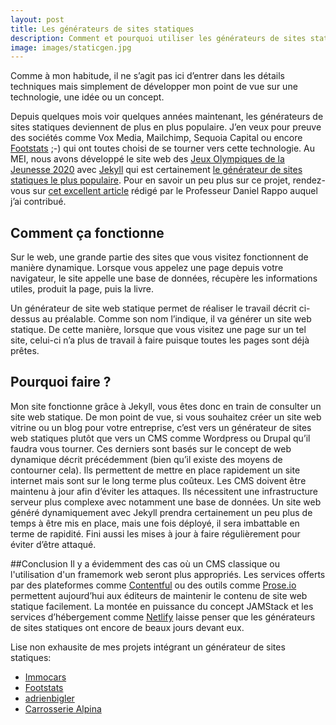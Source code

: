 ```yaml
---
layout: post
title: Les générateurs de sites statiques
description: Comment et pourquoi utiliser les générateurs de sites statiques
image: images/staticgen.jpg
---
```

Comme à mon habitude, il ne s’agit pas ici d’entrer dans les détails techniques mais simplement de développer mon point de vue sur une technologie, une idée ou un concept.

Depuis quelques mois voir quelques années maintenant, les générateurs de sites statiques deviennent de plus en plus populaire. J’en veux pour preuve des sociétés comme Vox Media, Mailchimp, Sequoia Capital ou encore [Footstats](http://www.foostats.ch) ;-) qui ont toutes choisi de se tourner vers cette technologie. Au MEI, nous avons développé le site web des [Jeux Olympiques de la Jeunesse 2020](www.lausanne2020.com/fr/) avec [Jekyll](www.jekyllrb.com) qui est certainement [le générateur de sites statiques le plus populaire](https://www.staticgen.com/). Pour en savoir un peu plus sur ce projet, rendez-vous sur [cet excellent article](http://blog.comem.ch/2017/05/04/les-jeux-olympiques-du-code/) rédigé par le Professeur Daniel Rappo auquel j’ai contribué.

## Comment ça fonctionne

Sur le web, une grande partie des sites que vous visitez fonctionnent de manière dynamique. Lorsque vous appelez une page depuis votre navigateur, le site appelle une base de données, récupère les informations utiles, produit la page, puis la livre.

Un générateur de site web statique permet de réaliser le travail décrit ci-dessus au préalable. Comme son nom l’indique, il va générer un site web statique. De cette manière, lorsque que vous visitez une page sur un tel site, celui-ci n’a plus de travail à faire puisque toutes les pages sont déjà prêtes.

## Pourquoi faire ?

Mon site fonctionne grâce à Jekyll, vous êtes donc en train de consulter un site web statique. De mon point de vue, si vous souhaitez créer un site web vitrine ou un blog pour votre entreprise, c’est vers un générateur de sites web statiques plutôt que vers un CMS comme Wordpress ou Drupal qu’il faudra vous tourner. Ces derniers sont basés sur le concept de web dynamique décrit précédemment (bien qu’il existe des moyens de contourner cela). Ils permettent de mettre en place rapidement un site internet mais sont sur le long terme plus coûteux. Les CMS doivent être maintenu à jour afin d’éviter les attaques. Ils nécessitent une infrastructure serveur plus complexe avec notamment une base de données. Un site web généré dynamiquement avec Jekyll prendra certainement un peu plus de temps à être mis en place, mais une fois déployé, il sera imbattable en terme de rapidité. Fini aussi les mises à jour à faire régulièrement pour éviter d’être attaqué.

##Conclusion
Il y a évidemment des cas où un CMS classique ou l'utilisation d'un framemork web seront plus appropriés. Les services offerts par des plateformes comme [Contentful](https://www.contentful.com) ou des outils comme [Prose.io](http://prose.io/) permettent aujourd’hui aux éditeurs de maintenir le contenu de site web statique facilement. La montée en puissance du concept JAMStack et les services d’hébergement comme [Netlify](https://www.netlify.com) laisse penser que les générateurs de sites statiques ont encore de beaux jours devant eux.

Lise non exhausite de mes projets intégrant un générateur de sites statiques:
* [Immocars](www.immocars.ch)
* [Footstats](www.footstats.ch)
* [adrienbigler](www.adrienbigler.ch)
* [Carrosserie Alpina](www.carrosserie-alpina.ch)

 
